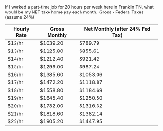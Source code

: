 
If I worked a part-time job for 20 hours per week here in Franklin TN, what would be my NET take home pay each month.  Gross - Federal Taxes (assume 24%)

| Hourly Rate | Gross Monthly | Net Monthly (after 24% Fed Tax) |
| ----------- | ------------- | ------------------------------- |
| $12/hr      | $1039.20      | $789.79                         |
| $13/hr      | $1125.80      | $855.61                         |
| $14/hr      | $1212.40      | $921.42                         |
| $15/hr      | $1299.00      | $987.24                         |
| $16/hr      | $1385.60      | $1053.06                        |
| $17/hr      | $1472.20      | $1118.87                        |
| $18/hr      | $1558.80      | $1184.69                        |
| $19/hr      | $1645.40      | $1250.50                        |
| $20/hr      | $1732.00      | $1316.32                        |
| $21/hr      | $1818.60      | $1382.14                        |
| $22/hr      | $1905.20      | $1447.95                        |
